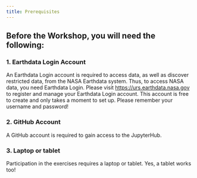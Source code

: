 ```yaml
---
title: Prerequisites
---
```


## Before the Workshop, you will need the following:

### 1. Earthdata Login Account

An Earthdata Login account is required to access data, as well as discover restricted data, from the NASA Earthdata system. Thus, to access NASA data, you need Earthdata Login. Please visit https://urs.earthdata.nasa.gov to register and manage your Earthdata Login account. This account is free to create and only takes a moment to set up. Please remember your username and password!

### 2. GitHub Account

A GitHub account is required to gain access to the JupyterHub. 

### 3. Laptop or tablet

Participation in the exercises requires a laptop or tablet. Yes, a tablet works too! 